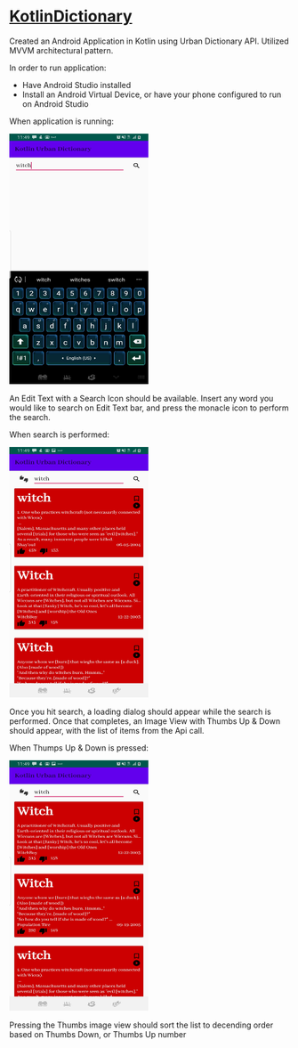# [KotlinDictionary](https://market.mashape.com/community/urban-dictionary)

Created an Android Application in Kotlin using Urban Dictionary API. Utilized MVVM architectural pattern.

In order to run application:
 - Have Android Studio installed
 - Install an Android Virtual Device, or have your phone configured to run on Android Studio
 
When application is running:

<img src="https://github.com/JuansCode/KotlinDictionary/blob/master/Screenshot_20200322-114940_Kotlin%20Urban%20Dictionary.jpg" height="450" width="250">

An Edit Text with a Search Icon should be available. Insert any word you would like to search on Edit Text bar, and press the monacle icon
to perform the search.

When search is performed:

<img src="https://github.com/JuansCode/KotlinDictionary/blob/master/Screenshot_20200322-114947_Kotlin%20Urban%20Dictionary.jpg" height="450" width="250">

Once you hit search, a loading dialog should appear while the search is performed. Once that completes, an Image View with Thumbs Up & Down 
should appear, with the list of items from the Api call.

When Thumps Up & Down is pressed:

<img src="https://github.com/JuansCode/KotlinDictionary/blob/master/Screenshot_20200322-114954_Kotlin%20Urban%20Dictionary.jpg" height="450" width="250">

Pressing the Thumbs image view should sort the list to decending order based on Thumbs Down, or Thumbs Up number
